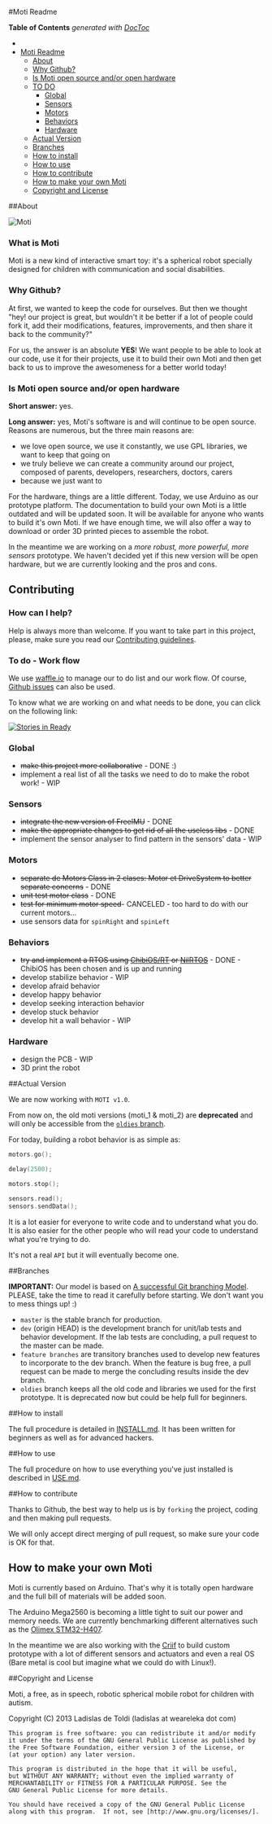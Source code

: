 
#Moti Readme

<!-- START doctoc generated TOC please keep comment here to allow auto update -->
<!-- DON'T EDIT THIS SECTION, INSTEAD RE-RUN doctoc TO UPDATE -->
**Table of Contents**  *generated with [DocToc](http://doctoc.herokuapp.com/)*

- [](#)
- [Moti Readme](#moti-readme)
	- [About](#about)
	- [Why Github?](#why-github)
	- [Is Moti open source and/or open hardware](#is-moti-open-source-andor-open-hardware)
	- [TO DO](#to-do)
		- [Global](#global)
		- [Sensors](#sensors)
		- [Motors](#motors)
		- [Behaviors](#behaviors)
		- [Hardware](#hardware)
	- [Actual Version](#actual-version)
	- [Branches](#branches)
	- [How to install](#how-to-install)
	- [How to use](#how-to-use)
	- [How to contribute](#how-to-contribute)
	- [How to make your own Moti](#how-to-make-your-own-moti)
	- [Copyright and License](#copyright-and-license)

<!-- END doctoc generated TOC please keep comment here to allow auto update -->

##About

![Moti](https://scontent-b.xx.fbcdn.net/hphotos-prn2/t31.0-8/1978378_640660259359885_9078537445630618389_o.jpg)

### What is Moti

Moti is a new kind of interactive smart toy: it's a spherical robot specially designed for children with communication and social disabilities.

### Why Github?

At first, we wanted to keep the code for ourselves. But then we thought "hey! our project is great, but wouldn't it be better if a lot of people could fork it, add their modifications, features, improvements, and then share it back to the community?"

For us, the answer is an absolute **YES**! We want people to be able to look at our code, use it for their projects, use it to build their own Moti and then get back to us to improve the awesomeness for a better world today!

### Is Moti open source and/or open hardware

**Short answer:** yes.

**Long answer:** yes, Moti's software is and will continue to be open source. Reasons are numerous, but the three main reasons are:

*	we love open source, we use it constantly, we use GPL libraries, we want to keep that going on
*	we truly believe we can create a community around our project, composed of parents, developers, researchers, doctors, carers
*	because we just want to

For the hardware, things are a little different. Today, we use Arduino as our prototype platform. The documentation to build your own Moti is a little outdated and will be updated soon. It will be available for anyone who wants to build it's own Moti. If we have enough time, we will also offer a way to download or order 3D printed pieces to assemble the robot.

In the meantime we are working on a *more robust, more powerful, more sensors* prototype. We haven't decided yet if this new version will be open hardware, but we are currently looking and the pros and cons.

## Contributing

### How can I help?

Help is always more than welcome. If you want to take part in this project, please, make sure you read our [Contributing guidelines](./CONTRIBUTING.md).

### To do - Work flow

We use [waffle.io](http://waffle.io/WeAreLeka/moti) to manage our to do list and our work flow. Of course, [Github issues](https://github.com/weareleka/moti/issues?state=open) can also be used.

To know what we are working on and what needs to be done, you can click on the following link:

[![Stories in Ready](https://badge.waffle.io/WeAreLeka/moti.png?label=ready)](http://waffle.io/WeAreLeka/moti)

### Global

*	~~make this project more collaborative~~ - DONE :)
*	implement a real list of all the tasks we need to do to make the robot work! - WIP

### Sensors

*	~~integrate the new version of FreeIMU~~ - DONE
*	~~make the appropriate changes to get rid of all the useless libs~~ - DONE
*	implement the sensor analyser to find pattern in the sensors' data - WIP

### Motors

*	~~separate de Motors Class in 2 clases: Motor et DriveSystem to better separate concerns~~ - DONE
*	~~unit test motor class~~ - DONE
*	~~test for minimum motor speed~~- CANCELED - too hard to do with our current motors...
*	use sensors data for `spinRight` and `spinLeft`

### Behaviors

*	~~try and implement a RTOS using [ChibiOS/RT](#link) or [NilRTOS](#link)~~ - DONE - ChibiOS has been chosen and is up and running
*	develop stabilize behavior - WIP
*	develop afraid behavior
*	develop happy behavior
*	develop seeking interaction behavior
*	develop stuck behavior
*	develop hit a wall behavior - WIP

### Hardware

*	design the PCB - WIP
*	3D print the robot

##Actual Version

We are now working with `MOTI v1.0`.

From now on, the old moti versions (moti_1 & moti_2) are **deprecated** and will only be accessible from the [`oldies` branch](https://github.com/WeAreLeka/moti/tree/oldies).

For today, building a robot behavior is as simple as:

```C++
motors.go();

delay(2500);

motors.stop();

sensors.read();
sensors.sendData();
```

It is a lot easier for everyone to write code and to understand what you do. It is also easier for the other people who will read your code to understand what you're trying to do.

It's not a real `API` but it will eventually become one.

##Branches

**IMPORTANT:** Our model is based on [A successful Git branching Model](http://nvie.com/posts/a-successful-git-branching-model/). PLEASE, take the time to read it carefully before starting. We don't want you to mess things up! :)

*	`master` is the stable branch for production.
*	`dev` (origin HEAD) is the development branch for unit/lab tests and behavior development. If the lab tests are concluding, a pull request to the master can be made.
*	`feature branches` are transitory branches used to develop new features to incorporate to the dev branch. When the feature is bug free, a pull request can be made to merge the concluding results inside the dev branch.
*	`oldies` branch keeps all the old code and libraries we used for the first prototype. It is deprecated now but could be help full for beginners.

##How to install

The full procedure is detailed in [INSTALL.md](./INSTALL.md). It has been written for beginners as well as for advanced hackers.

##How to use

The full procedure on how to use everything you've just installed is described in [USE.md](./USE.md).

##How to contribute

Thanks to Github, the best way to help us is by `forking` the project, coding and then making pull requests.

We will only accept direct merging of pull request, so make sure your code is OK for that.

## How to make your own Moti

Moti is currently based on Arduino. That's why it is totally open hardware and the full bill of materials will be added soon.

The Arduino Mega2560 is becoming a little tight to suit our power and memory needs. We are currently benchmarking different alternatives such as the [Olimex STM32-H407](#link).

In the meantime we are also working with the [Criif](#link) to build custom prototype with a lot of different sensors and actuators and even a real OS (Bare metal is cool but imagine what we could do with Linux!).

##Copyright and License

Moti, a free, as in speech, robotic spherical mobile robot for children with autism.

Copyright (C) 2013 Ladislas de Toldi (ladislas at weareleka dot com)

	This program is free software: you can redistribute it and/or modify
	it under the terms of the GNU General Public License as published by
	the Free Software Foundation, either version 3 of the License, or
	(at your option) any later version.

	This program is distributed in the hope that it will be useful,
	but WITHOUT ANY WARRANTY; without even the implied warranty of
	MERCHANTABILITY or FITNESS FOR A PARTICULAR PURPOSE. See the
	GNU General Public License for more details.

	You should have received a copy of the GNU General Public License
	along with this program.  If not, see [http://www.gnu.org/licenses/].
